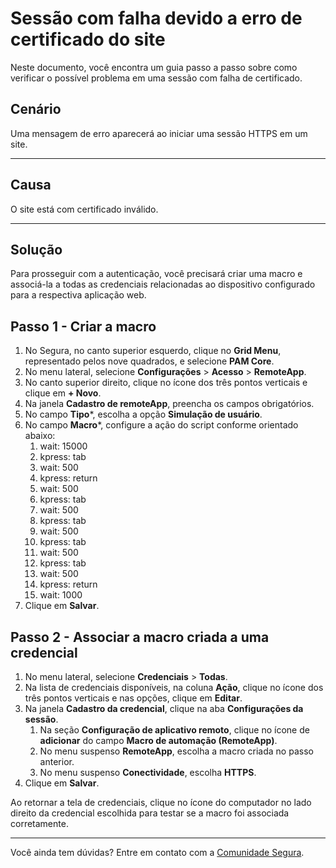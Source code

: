 # Sessão com falha devido a erro de certificado do site

Neste documento, você encontra um guia passo a passo sobre como verificar o possível problema em uma sessão com falha de certificado.

## Cenário
Uma mensagem de erro aparecerá ao iniciar uma sessão HTTPS em um site.

---
## Causa
O site está com certificado inválido.

---
## Solução
Para prosseguir com a autenticação, você precisará criar uma macro e associá-la a todas as credenciais relacionadas ao dispositivo configurado para a respectiva aplicação web.

## Passo 1 - Criar a macro

1. No Segura, no canto superior esquerdo, clique no **Grid Menu**, representado pelos nove quadrados, e selecione **PAM Core**.
2. No menu lateral, selecione **Configurações** > **Acesso** > **RemoteApp**.
3. No canto superior direito, clique no ícone dos três pontos verticais e clique em **+ Novo**.
4. Na janela **Cadastro de remoteApp**, preencha os campos obrigatórios.
5. No campo **Tipo***, escolha a opção **Simulação de usuário**.
6. No campo **Macro***, configure a ação do script conforme orientado abaixo:
    1. wait: 15000
    2. kpress: tab
    3. wait: 500
    4. kpress: return
    5. wait: 500
    6. kpress: tab
    7. wait: 500
    8. kpress: tab
    9. wait: 500
    10. kpress: tab
    11. wait: 500
    12. kpress: tab
    13. wait: 500
    14. kpress: return
    15. wait: 1000
7. Clique em **Salvar**.

## Passo 2 - Associar a macro criada a uma credencial

1. No menu lateral, selecione **Credenciais** > **Todas**.
2. Na lista de credenciais disponíveis, na coluna **Ação**, clique no ícone dos três pontos verticais e nas opções, clique em **Editar**.
3. Na janela **Cadastro da credencial**, clique na aba **Configurações da sessão**.
    1. Na seção **Configuração de aplicativo remoto**, clique no ícone de **adicionar** do campo **Macro de automação (RemoteApp)**.
    2. No menu suspenso **RemoteApp**, escolha a macro criada no passo anterior.
    3. No menu suspenso **Conectividade**, escolha **HTTPS**.
4. Clique em **Salvar**.

Ao retornar a tela de credenciais, clique no ícone do computador no lado direito da credencial escolhida para testar se a macro foi associada corretamente.

---
Você ainda tem dúvidas? Entre em contato com a [Comunidade Segura](https://community.Segura.io/).